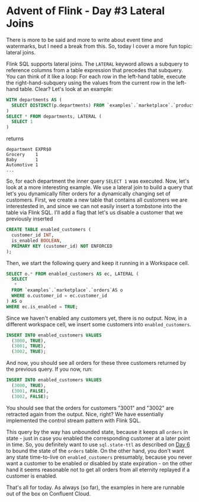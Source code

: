 # Advent of Flink - Day #3 Lateral Joins

There is more to be said and more to write about event time and watermarks, but I need a break from this. So, today I 
cover a more fun topic: lateral joins. 

Flink SQL supports lateral joins. The `LATERAL` keyword allows a subquery to reference columns from a table expression 
that precedes that subquery. You can think of it like a loop: For each row in the left-hand table, execute the 
right-hand-subquery using the values from the current row in the left-hand table. Clear? Let's look at an example:

```sql
WITH departments AS (
  SELECT DISTINCT(p.departments) FROM `examples`.`marketplace`.`products`
)
SELECT * FROM departments, LATERAL (
  SELECT 1
)
```
returns
```
department EXPR$0
Grocery    1
Baby       1
Automotive 1
...
```
So, for each department the inner query `SELECT 1` was executed. Now, let's look at a more interesting example. We use 
a lateral join to build a query that let's you dynamically filter orders for a dynamically changing set of customers. First, we 
create a new table that contains all customers we are interestested in, and since we can not easily insert a tombstone into the
table via Flink SQL. I'll add a flag that let's us disable a customer that we previously inserted
```sql
CREATE TABLE enabled_customers (
  customer_id INT,
  is_enabled BOOLEAN,
  PRIMARY KEY (customer_id) NOT ENFORCED
);
```
Then, we start the following query and keep it running in a Workspace cell. 
```sql
SELECT o.* FROM enabled_customers AS ec, LATERAL (
  SELECT 
   *  
  FROM `examples`.`marketplace`.`orders`AS o
  WHERE o.customer_id = ec.customer_id
) AS o
WHERE ec.is_enabled = TRUE;
```
Since we haven't enabled any customers yet, there is no output. Now, in a different workspace cell, we insert some customers into 
`enabled_customers`. 
```sql
INSERT INTO enabled_customers VALUES
  (3000, TRUE),
  (3001, TRUE),
  (3002, TRUE);
```
And now, you should see all orders for these three customers returned by the previous query. If you now, run: 
```sql
INSERT INTO enabled_customers VALUES
  (3000, TRUE),
  (3001, FALSE),
  (3002, FALSE);
```
You should see that the orders for customers "3001" and "3002" are retracted again from the output. Nice, right? We have 
essentially implemented the control stream pattern with Flink SQL. 

This query by the way has unbounded state, because it keeps all `orders` in state - just in case you enabled the corresponding 
customer at a later point in time. So, you definitely want to use `sql.state-ttl` as described on [Day 6](./06_statettl.md) to
bound the state of the `orders` table. On the other hand, you don't want any state time-to-live on `enabled_customers`
presumably, because you never want a customer to be enabled or disabled by state expiration - on the other hand it seems reasonable 
not to get all orders from all eternity replayed if a customer is enabled. 

That's all for today. As always (so far), the examples in here are runnable out of the box on Confluent Cloud.


